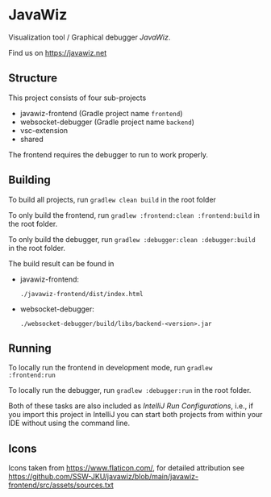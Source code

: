 # JavaWiz

Visualization tool / Graphical debugger *JavaWiz*.

Find us on https://javawiz.net

## Structure

This project consists of four sub-projects

- javawiz-frontend (Gradle project name `frontend`)
- websocket-debugger (Gradle project name `backend`)
- vsc-extension
- shared

The frontend requires the debugger to run to work properly.

## Building

To build all projects, run `gradlew clean build` in the root folder

To only build the frontend, run `gradlew :frontend:clean :frontend:build` in the root folder.

To only build the debugger, run `gradlew :debugger:clean :debugger:build` in the root folder.

The build result can be found in

* javawiz-frontend:
  
  `./javawiz-frontend/dist/index.html`
  
* websocket-debugger:

  `./websocket-debugger/build/libs/backend-<version>.jar`

## Running

To locally run the frontend in development mode, run `gradlew :frontend:run`

To locally run the debugger, run `gradlew :debugger:run` in the root folder.

Both of these tasks are also included as *IntelliJ Run Configurations*, i.e., if you import this project in IntelliJ you can start both projects from within your IDE without 
using the command line.

## Icons

Icons taken from https://www.flaticon.com/, for detailed attribution see https://github.com/SSW-JKU/javawiz/blob/main/javawiz-frontend/src/assets/sources.txt
